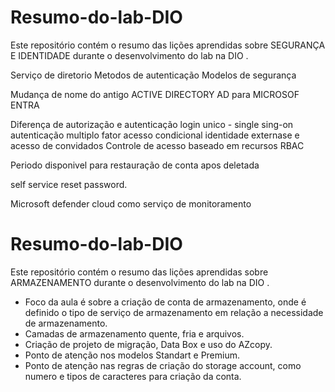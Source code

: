 # Resumo-do-lab-DIO
Este repositório contém o resumo das lições aprendidas sobre SEGURANÇA E IDENTIDADE durante o desenvolvimento do lab na DIO .

Serviço de diretorio 
Metodos de autenticação
Modelos de segurança

Mudança de nome do antigo ACTIVE DIRECTORY AD para MICROSOF ENTRA

Diferença de autorização e autenticação 
login unico - single sing-on
autenticação multiplo fator 
acesso condicional 
identidade externase e acesso de convidados
Controle de acesso baseado em recursos RBAC 

Periodo disponivel para restauração de conta apos deletada 

self service reset password.

Microsoft defender cloud como serviço de monitoramento


# Resumo-do-lab-DIO
Este repositório contém o resumo das lições aprendidas sobre ARMAZENAMENTO durante o desenvolvimento do lab na DIO .

 - Foco da aula é sobre a criação de conta de armazenamento, onde é definido o tipo de serviço de armazenamento em relação a necessidade de armazenamento.
 - Camadas de armazenamento quente, fria e arquivos.
 - Criação de projeto de migração, Data Box e  uso do AZcopy.
 - Ponto de atenção nos modelos Standart e Premium.
 - Ponto de atenção nas regras de criação do storage account, como numero e tipos de caracteres para criação da conta.
